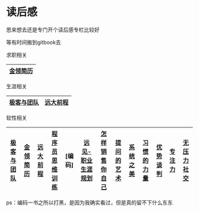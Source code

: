 # 读后感

思来想去还是专门开个读后感专栏比较好

等有时间搬到gitbook去

求职相关

| [金领简历](https://github.com/lietoumai/To-be-a-Pythoneer/issues/157)|
| ------ |

生涯相关

 |[极客与团队](https://github.com/lietoumai/To-be-a-Pythoneer/issues/146)|[远大前程](https://github.com/lietoumai/Reflection/issues/1)|
 | ------ | ------ | 
 
软性相关




 |[极客与团队](https://github.com/lietoumai/To-be-a-Pythoneer/issues/146)| [金领简历](https://github.com/lietoumai/To-be-a-Pythoneer/issues/157)| [远大前程](https://github.com/lietoumai/Reflection/issues/1)|  [程序员思维训练](https://github.com/lietoumai/Reflection/issues/71)| [编码]| [远见-职业生涯规划](https://github.com/lietoumai/Reflection/issues/91)|[怎样销售你自己](https://github.com/lietoumai/Reflection/issues/102)|[提问的艺术](https://github.com/lietoumai/Reflection/issues/115)|[系统之美](https://github.com/lietoumai/Reflection/issues/128)|[习惯的力量](https://github.com/lietoumai/Reflection/issues/144)|[优势谈判](https://github.com/lietoumai/Reflection/issues/151)|[专注力](https://github.com/lietoumai/Reflection/issues/163)|[无压力社交](https://github.com/lietoumai/Reflection/issues/163)|
 | ------ | ------ | ------|------|------|------|------|------|------|------|------|------|------|


ps：编码一书之所以打黑，是因为我确实看过，但是真的留不下什么东东
